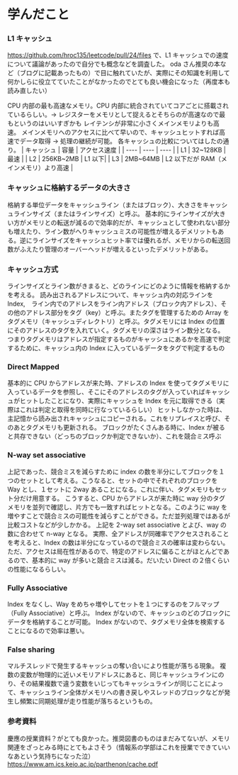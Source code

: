# 学んだこと

### L1 キャッシュ

https://github.com/hroc135/leetcode/pull/24/files で、L1 キャッシュでの速度について議論があったので自分でも概念などを調査した。
oda さん推奨の本など（ブログに記載あったもの）で目に触れていたが、実際にその知識を利用して何かしらに役立てていたことがなかったのでとても良い機会になった（再度本も読み直したい）

CPU 内部の最も高速なメモリ。CPU 内部に統合されていてコアごとに搭載されているらしい。→ レジスターをメモリとして捉えるとそちらのが高速なので最もというのはいいすぎかも
レイテンシが非常に小さくメインメモリよりも高速。
メインメモリへのアクセスに比べて早いので、キャッシュヒットすれば高速でデータ取得 → 処理の継続が可能。
各キャッシュの比較についてはしたの通り。
| キャッシュ | 容量 | アクセス速度 |
| ---- | ---- | ---- |
| L1 | 32~128KB | 最速 |
| L2 | 256KB~2MB | L1 以下|
| L3 | 2MB~64MB | L2 以下だが RAM（メインメモリ）より高速 |

### キャッシュに格納するデータの大きさ

格納する単位データをキャッシュライン（またはブロック）、大きさをキャッシュラインサイズ（またはラインサイズ）と呼ぶ。
基本的にラインサイズが大きい方がメモリとの転送が減るので効率的だが、キャッシュとして使われない部分も増えたり、ライン数がへりキャッシュミスの可能性が増えるデメリットもある。逆にラインサイズをキャッシュヒット率では優れるが、メモリからの転送回数がふえたり管理のオーバーヘッドが増えるといったデメリットがある。

### キャッシュ方式　

ラインサイズとライン数がきまると、どのラインにどのように情報を格納するかを考える。
読み出されるアドレスについて、キャッシュ内の対応ラインを Index,　ライン内でのアドレスをライン内アドレス（ブロック内アドレス）、その他のアドレス部分をタグ（key）と呼ぶ。またタグを管理するための Array をタグメモリ（キャッシュディレクトリ）と呼ぶ。タグメモリには Index の位置にそのアドレスのタグを入れていく。タグメモリの深さはライン数分となる。
つまりタグメモリはアドレスが指定するものがキャッシュにあるかを高速で判定するために、キャッシュ内の Index に入っているデータをタグで判定するもの

### Direct Mapped

基本的に CPU からアドレスが来た時、アドレスの Index を使ってタグメモリに入っているデータを参照し、そこにそのアドレスのタグが入っていればキャッシュがヒットしたことになり、実際にキャッシュを Index を元に取得できる（実際はこれは判定と取得を同時に行なっているらしい）
ヒットしなかった時は、主記憶から読み出されキャッシュにコピーされる。これをリプレイスと呼び、そのあとタグメモリも更新される。
ブロックがたくさんある時に、Index が被ると共存できない（どっちのブロックか判定できないか）、これを競合ミス呼ぶ

### N-way set associative

上記であった、競合ミスを減らすために index の数を半分にしてブロックを１つのセットとして考える。こうなると、セットの中でそれぞれのブロックを Way とし、１セットに 2way あることになる。これに伴い、タグメモリもセット分だけ用意する。
こうすると、CPU からアドレスが来た時に way 分のタグメモリを並列で確認し、片方でも一致すればヒットとなる。このように way を増やすことで競合ミスの可能性を減らすことができる。ただ並列処理ではあるが比較コストなどが少しかかる。
上記を 2-way set associative とよび、way の数に合わせて n-way となる。
実際、全アドレスが同確率でアクセスされることを考えると、Index の数は半分になっているので競合ミスの確率は変わらない。ただ、アクセスは局在性があるので、特定のアドレスに偏ることがほとんどであるので、基本的に way が多いと競合ミスは減る。だいたい Direct の２倍くらいの性能になるらしい。

### Fully Associative

Index をなくし、Way をめちゃ増やしてセットを１つにするのをフルマップ（Fully Associative）と呼ぶ。
Index がないので、キャッシュのどのブロックにデータを格納することが可能。
Index がないので、タグメモリ全体を検索することになるので効率は悪い。

### False sharing

マルチスレッドで発生するキャッシュの奪い合いにより性能が落ちる現象。
複数の変数が物理的に近いメモリアドレスにあると、同じキャッシュラインにのり、その結果複数で違う変数をいじってもキャッシュラインが同じことによって、キャッシュライン全体がメモリへの書き戻しやスレッドのブロックなどが発生し頻繁に同期処理が走り性能が落ちるというもの。

### 参考資料

慶應の授業資料？がとても良かった。推奨図書のものはまだみてないが、メモリ関連をざっとみる時にとてもよさそう（情報系の学部はこれを授業でできていいなあという気持ちになった泣）
https://www.am.ics.keio.ac.jp/parthenon/cache.pdf
